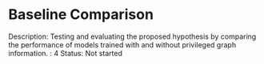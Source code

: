 # Baseline Comparison

Description: Testing and evaluating the proposed hypothesis by comparing the performance of models trained with and without privileged graph information.
: 4
Status: Not started